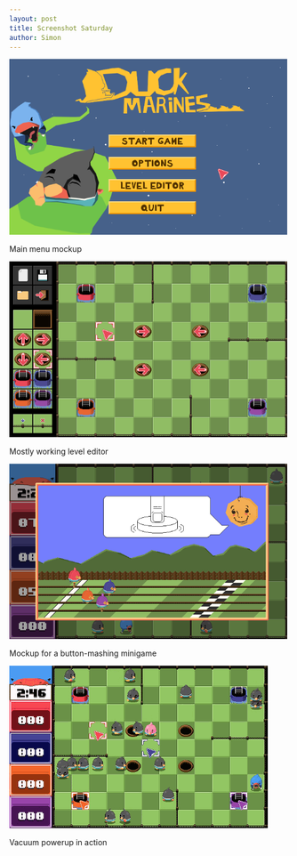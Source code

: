 ```yaml
---
layout: post
title: Screenshot Saturday
author: Simon
---
```

<div class="centered">
	<a href="/images/dmsss_mainmenumockup.png">
		<img src="/images/dmsss_mainmenumockup.png" width="500" alt="Main menu mockup" class="thumbnail" />
	</a>
	<p>Main menu mockup</p>
	<a href="/images/dmsss_leveleditor.png">
		<img src="/images/dmsss_leveleditor.png" width="500" alt="Level editor" class="thumbnail" />
	</a>
	<p>Mostly working level editor</p>
	<a href="/images/dmsss_buttonmash.gif">
		<img src="/images/dmsss_buttonmash.gif" width="500" alt="Button mashing minigame" class="thumbnail" />
	</a>
	<p>Mockup for a button-mashing minigame</p>
	<a href="/images/dmsss_vacuum.gif">
		<img src="/images/dmsss_vacuum.gif" alt="The oh so satisfying vacuum powerup" class="thumbnail" />
	</a>
	<p>Vacuum powerup in action</p>
</div>

